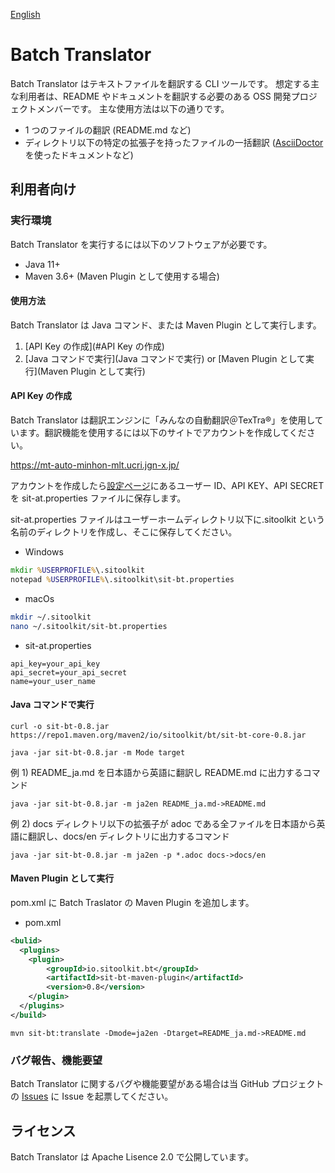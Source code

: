 [English](README.md)

# Batch Translator

Batch Translator はテキストファイルを翻訳する CLI ツールです。
想定する主な利用者は、README やドキュメントを翻訳する必要のある OSS 開発プロジェクトメンバーです。
主な使用方法は以下の通りです。

- 1 つのファイルの翻訳 (README.md など)
- ディレクトリ以下の特定の拡張子を持ったファイルの一括翻訳 ([AsciiDoctor](https://asciidoctor.org/)を使ったドキュメントなど)

## 利用者向け

### 実行環境

Batch Translator を実行するには以下のソフトウェアが必要です。

- Java 11+
- Maven 3.6+ (Maven Plugin として使用する場合)

#### 使用方法

Batch Translator は Java コマンド、または Maven Plugin として実行します。

1. [API Key の作成](#API Key の作成)
1. [Java コマンドで実行](Java コマンドで実行) or [Maven Plugin として実行](Maven Plugin として実行)

#### API Key の作成

Batch Translator は翻訳エンジンに「みんなの自動翻訳＠TexTra®」を使用しています。翻訳機能を使用するには以下のサイトでアカウントを作成してください。

https://mt-auto-minhon-mlt.ucri.jgn-x.jp/

アカウントを作成したら[設定ページ](https://mt-auto-minhon-mlt.ucri.jgn-x.jp/content/setting/user/edit/)にあるユーザー ID、API KEY、API SECRET を sit-at.properties ファイルに保存します。

sit-at.properties ファイルはユーザーホームディレクトリ以下に.sitoolkit という名前のディレクトリを作成し、そこに保存してください。

- Windows

```bat
mkdir %USERPROFILE%\.sitoolkit
notepad %USERPROFILE%\.sitoolkit\sit-bt.properties
```

- macOs

```sh
mkdir ~/.sitoolkit
nano ~/.sitoolkit/sit-bt.properties
```

- sit-at.properties

```properties
api_key=your_api_key
api_secret=your_api_secret
name=your_user_name
```

#### Java コマンドで実行

```
curl -o sit-bt-0.8.jar https://repo1.maven.org/maven2/io/sitoolkit/bt/sit-bt-core-0.8.jar

java -jar sit-bt-0.8.jar -m Mode target
```

例 1) README_ja.md を日本語から英語に翻訳し README.md に出力するコマンド

```
java -jar sit-bt-0.8.jar -m ja2en README_ja.md->README.md
```

例 2) docs ディレクトリ以下の拡張子が adoc である全ファイルを日本語から英語に翻訳し、docs/en ディレクトリに出力するコマンド

```
java -jar sit-bt-0.8.jar -m ja2en -p *.adoc docs->docs/en
```

#### Maven Plugin として実行

pom.xml に Batch Traslator の Maven Plugin を追加します。

- pom.xml

```xml
<bulid>
  <plugins>
    <plugin>
        <groupId>io.sitoolkit.bt</groupId>
        <artifactId>sit-bt-maven-plugin</artifactId>
        <version>0.8</version>
    </plugin>
  </plugins>
</build>
```

```
mvn sit-bt:translate -Dmode=ja2en -Dtarget=README_ja.md->README.md
```

### バグ報告、機能要望

Batch Translator に関するバグや機能要望がある場合は当 GitHub プロジェクトの [Issues](https://github.com/sitoolkit/sit-bt/issues) に Issue を起票してください。

## ライセンス

Batch Translator は Apache Lisence 2.0 で公開しています。
